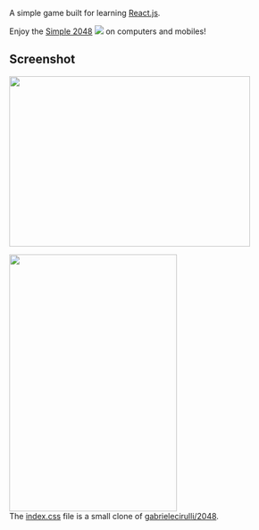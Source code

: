 A simple game built for learning [React.js](https://github.com/facebook/create-react-app).<br/>

Enjoy the [Simple 2048](http://ruihuasui.github.io/react-simple2048/) 
<image src="https://github.com/ruihuasui/react-simple2048/blob/master/public/favicon.ico"/>
on computers and mobiles!

## Screenshot
<image width="431px" height="305px" src="https://github.com/ruihuasui/_files/blob/master/simple2048/computer.png"/><br/>

<image width="300px" height="460px" src="https://github.com/ruihuasui/_files/blob/master/simple2048/sreenshot.png"/><br/>
The [index.css](https://github.com/ruihuasui/react-simple2048/blob/master/src/index.css) file is a small clone of [gabrielecirulli/2048](https://github.com/gabrielecirulli/2048).

